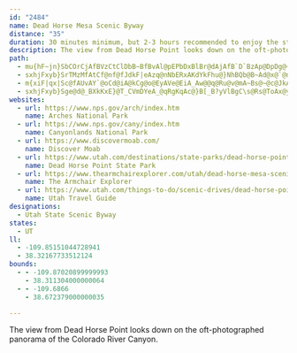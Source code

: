 ```yaml
---
id: "2484"
name: Dead Horse Mesa Scenic Byway
distance: "35"
duration: 30 minutes minimum, but 2-3 hours recommended to enjoy the state and national parks.
description: The view from Dead Horse Point looks down on the oft-photographed panorama of the Colorado River Canyon.
path:
  - mu{hF~jn}SbCOrCjAfBVzCtClDbB~BfBvAl@pEPbDxBlBr@dAjAfB`D`BzAp@DpDg@~Cr@
  - sxhjFxyb}SrTMzMfAtCf@nf@fJdkF|eAzq@nNbERxAKdYkFhu@}NhBQb@B~Ad@x@`@na@|_@bA`ArBpClHnLbFfHdLzOr@n@hBx@v]lJ`Dp@zBD`DSlEeAjAEl@FbAVt@d@hC`DlBlBtAj@pBRbCM|C}AnCgBbCy@rBJxAX|EjB|Eb@|DbAdAE|@e@rAaAbAe@`ADl@Rh@`@lDlErAx@d@J~BDlTuBhBIfDVtCd@|C~@|@`@z@j@fCbC|AxBj@pAhPlg@bAvBnEzHvCfExR~QxA|@nBj@vMd@tC`An@^lAxAdFnLpAxBx@~@dBnAfFbCfEzCbCpAtA^nKbBhExAvEbC~Al@~JjBzAf@vC~BvHrEtJbH|D`DrAbBtBfBbA\pFh@hAj@~A`Br@\nBL~@XlB`BrAjDxBdCxAl@n@vAl@`@dA@r@N^L`@^dAnDPXXN~@DlAW`Bj@fBRXVZZ|@dCNzCd@xBH~AYtB?nAb@tDRdAf@l@rA`@l@h@N^f@`Ct@fA~@bAn@|BdAnAf@bC`@pApEnHrBrBjAr@bBd@vBPbA?jBQ|@_@n@g@b@s@n@y@h@M^?b@L~AfAhAd@|CgAdAXxAt@fBPtA[lD_C|@_At@mAlA}@`@KtJi@fCEf@R`@f@f@dBf@`Ar@^x@Np@_@fDsCjEqBjBY|Bf@t@?vAaAd@q@fD{BpJaGfGkF~@g@jAYl@?hBf@vDdBh@DfMyBt@m@dByC~EeDxAe@vCP|Dg@^@p@Rh@^lD`D~@h@|@R|Z~@tD?tBYvBm@fGqChDkAnC[`DE|CSdBi@vD{AxEKdFaBdD~@r@Qh@s@d@_Ah@gAb@_BZkBf@mAd@SlBQhDoDbFyCrCuFx@qB~@aAvBWr@DbCqBf@SvAE^J|C`Dh@RrAAnBYfEYrBEnDZzF|@nA?n@MhAw@zGsK~A{AjNsA
  - m{xiF|qx|Sc@fAUvAY`@oCd@iA@kCg@o@EyAVe@EiA_Aw@@q@Ru@v@mA~Bs@~@c@JkAC_@Qi@s@Si@e@eCYk@aL{Hm@GoBHoAEoQuBsL}@oAu@y@yAo@m@iA]o@g@o@gA]YiAFaBj@wAEkGsB{PsBcfAi^og@iFqAKiB?uTfBsBSmFfCiSdIoAz@s@r@aAdBW~@]xCoBr_@]tDq@|CmBfEu^fl@_BlBiA~@qk@r[ce@j]uExDw@xAi@rAo@pCgk@fpCyAbIwCfSOxCBlH
  - sxhjFxyb}Sge@d@_BXkKxE}@T_CVmDYeA_@qRgKqAc@}B[_B?yVlBgC\s@Rs@ToAx@yCxCcBdAgJdCyMpKeIpDcCjBoA`B{Ufa@cFjG{DdDiDzBmyAv{@qExBoDt@}BNaMq@sC?kKXqBMoCq@smAoi@}FmCwA_AmB_Ca@_A{@mCa@yDKaHIyB_@gCYmAy@eBs@aAyAuAwLcJsAeBi@mA}F}QqA_DmEiHgP{V_BaDc@yASqAEoA?sBRcFZaD^uBjEyLjA{Dh@aF_Ck|@_DqfAg@__@IsCOkAc@aBu@kBe@w@yAsA}EgDi@g@aAqA{@{BYeASuBu@q[e@_DcAwCiR__@}FuPY{AIeBLyCTiAtDgKLoAKoAMe@i@s@UScAQ{@Pw@n@Q^m@|Ce@bEY|COfGWlAqArDi@~Cc@dMKj@_@f@o@Pa@Qa@i@Is@@_AVsCCkAu@sGJsCt@_GFuB@iOlAoU?yAUyC]yAw@_CkB}EiB_DoAeA{JmDoBaA}AoAgHuLuLoQgB{Ck@{BsBsQiAgDeP_Xig@g{@}A{CoAgDuMk`@}AaCyDmDy@sAYeA
websites:
  - url: https://www.nps.gov/arch/index.htm
    name: Arches National Park
  - url: https://www.nps.gov/cany/index.htm
    name: Canyonlands National Park
  - url: https://www.discovermoab.com/
    name: Discover Moab
  - url: https://www.utah.com/destinations/state-parks/dead-horse-point-state-park/
    name: Dead Horse Point State Park
  - url: https://www.thearmchairexplorer.com/utah/dead-horse-mesa-scenic-byway.php
    name: The Armchair Explorer
  - url: https://www.utah.com/things-to-do/scenic-drives/dead-horse-point-scenic-drive/
    name: Utah Travel Guide
designations:
  - Utah State Scenic Byway
states:
  - UT
ll:
  - -109.85151044728941
  - 38.32167733512124
bounds:
  - - -109.87020899999993
    - 38.311304000000064
  - - -109.6866
    - 38.672379000000035

---
```


The view from Dead Horse Point looks down on the oft-photographed panorama of the Colorado River Canyon.
